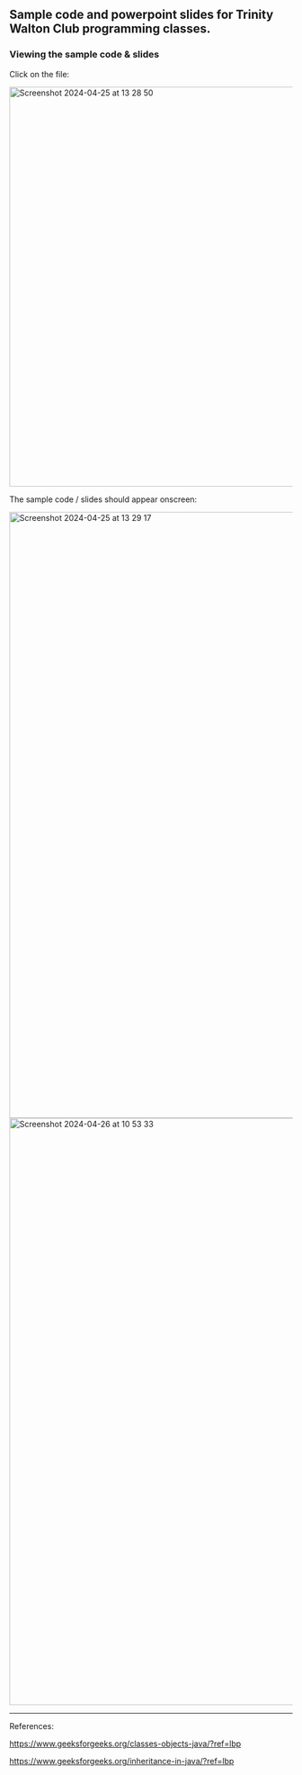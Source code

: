 ## Sample code and powerpoint slides for Trinity Walton Club programming classes.

### Viewing the sample code & slides

Click on the file:

<img width="711" alt="Screenshot 2024-04-25 at 13 28 50" src="https://github.com/b00rg/WaltonProgramming/assets/66336643/760b2cd0-3d09-4174-9774-78a2a80f76c9">

The sample code / slides should appear onscreen:

<img width="1078" alt="Screenshot 2024-04-25 at 13 29 17" src="https://github.com/b00rg/WaltonProgramming/assets/66336643/d082808d-46d8-4975-a085-6493d1760855">

<img width="1044" alt="Screenshot 2024-04-26 at 10 53 33" src="https://github.com/b00rg/WaltonProgramming/assets/66336643/70e88ead-9ee3-4cf5-a896-9559a3ad82e3">

---

References:

https://www.geeksforgeeks.org/classes-objects-java/?ref=lbp

https://www.geeksforgeeks.org/inheritance-in-java/?ref=lbp
